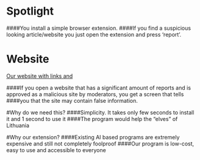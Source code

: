 # Spotlight
####You install a simple browser extension.
####If you find a suspicious looking article/website you just open the extension and press ‘report’.

# Website
[Our website with links and ](http://www.spotlight.desevix.lt/)

####If you open a website that has a significant amount of reports and is approved as a malicious site by moderators, you get a screen that tells ####you that the site may contain false information.

#Why do we need this?
####Simplicity. It takes only few seconds to install it and 1 second to use it
####The program would help the “elves” of Lithuania

#Why our extension?
####Existing AI based programs are extremely expensive and still not completely foolproof
####Our program is low-cost, easy to use and accessible to everyone



